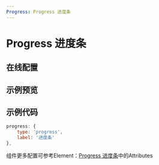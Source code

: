 ```yaml
---
Progress: Progress 进度条
---
```

# Progress 进度条

## 在线配置
<ClientOnly>
<ams-config name="progress" type="field"/>
</ClientOnly>

## 示例预览
<ClientOnly>
<demo-list :type="'progress'"></demo-list>
</ClientOnly>

## 示例代码
```js
progress: {
    type: 'progress',
    label: '进度条'
},
```

组件更多配置可参考Element：[Progress 进度条](http://element-cn.eleme.io/#/zh-CN/component/progress)中的Attributes
